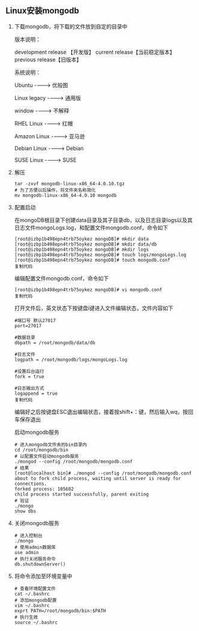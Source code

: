 ## Linux安装mongodb

1. 下载mongodb，将下载的文件放到自定的目录中

   版本说明：

   development release 【开发版】  current release【当前稳定版本】 previous release【旧版本】

   系统说明：

   Ubuntu ----> 优般图 

   Linux legacy ----> 通用版

   window ----> 不解释

   RHEL Linux ----> 红帽

   Amazon Linux ----> 亚马逊

   Debian Linux ----> Debian

   SUSE Linux ----> SUSE

2. 解压

   ```
   tar -zxvf mongodb-linux-x86_64-4.0.10.tgz 
   # 为了方便以后操作，将文件夹名称简化
   mv mongodb-linux-x86_64-4.0.10 mongodb
   ```

3. 配置启动

   在mongoDB根目录下创建data目录及其子目录db，以及日志目录logs以及其日志文件mongoLogs.log，和配置文件mongodb.conf，命令如下

   ```
   [root@izbp1b498epn4trb75oykez mongoDB]# mkdir data
   [root@izbp1b498epn4trb75oykez mongoDB]# mkdir data/db
   [root@izbp1b498epn4trb75oykez mongoDB]# mkdir logs
   [root@izbp1b498epn4trb75oykez mongoDB]# touch logs/mongoLogs.log
   [root@izbp1b498epn4trb75oykez mongoDB]# touch mongodb.conf
   复制代码
   ```

   编辑配置文件mongodb.conf，命令如下

   ```
   [root@izbp1b498epn4trb75oykez mongoDB]# vi mongodb.conf 
   复制代码
   ```

   打开文件后，英文状态下按键盘i键进入文件编辑状态，文件内容如下

   ```
   #端口号 默认27017
   port=27017
   
   #数据目录
   dbpath = /root/mongodb/data/db
   
   #日志文件
   logpath = /root/mongodb/logs/mongoLogs.log
   
   #设置后台运行
   fork = true
   
   #日志输出方式
   logappend = true
   复制代码
   ```

   编辑好之后按键盘ESC退出编辑状态，接着按shift+：键，然后输入wq，按回车保存退出

   启动mongodb服务

   ```
   # 进入mongodb文件夹的bin目录内
   cd /root/mongodb/bin
   # 以配置文件启动mongodb服务
   ./mongod --config /root/mongodb/mongodb.conf
   # 结果
   [root@localhost bin]# ./mongod --config /root/mongodb/mongodb.conf
   about to fork child process, waiting until server is ready for connections.
   forked process: 105682
   child process started successfully, parent exiting
   # 验证
   ./mongo
   show dbs
   ```

4. 关闭mongodb服务

   ```
   # 进入控制台
   ./mongo
   # 使用admin数据库
   use admin
   # 执行关闭服务命令
   db.shutdownServer()
   ```

5. 将命令添加至环境变量中

   ```
   # 查看环境配置文件
   cat ~/.bashrc
   # 添加mongodb配置
   vim ~/.bashrc
   exprt PATH=/root/mongodb/bin:$PATH
   # 执行生效
   source ~/.bashrc
   ```

   
